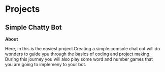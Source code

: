 # Projects

Simple Chatty Bot
-----------------------------

**About**

Here, in this is the easiest project.Creating a simple comsole chat cot will do wonders to guide ypu through the basics of coding and project making.
During this journey you will also play some word and number games that you are going to implemeny to your bot.


